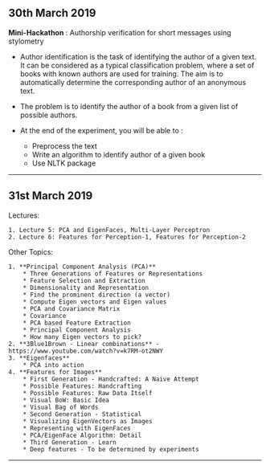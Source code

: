 
## 30th March 2019

**Mini-Hackathon** : 
Authorship verification for short messages using stylometry
* Author identification is the task of identifying the author of a given text. It can be considered as a typical classification problem, where a set of books with known authors are used for training. The aim is to automatically determine the corresponding author of an anonymous text.
* The problem is to identify the author of a  book from a given list of possible authors.

* At the end of the experiment, you will be able to :
    * Preprocess the text
    * Write an algorithm to identify author of a given book
    * Use NLTK package
---

## 31st March 2019

Lectures:

    1. Lecture 5: PCA and EigenFaces, Multi-Layer Perceptron
    2. Lecture 6: Features for Perception-1, Features for Perception-2

Other Topics:

    1. **Principal Component Analysis (PCA)**
        * Three Generations of Features or Representations
        * Feature Selection and Extraction
        * Dimensionality and Representation
        * Find the prominent direction (a vector)
        * Compute Eigen vectors and Eigen values
        * PCA and Covariance Matrix
        * Covariance
        * PCA based Feature Extraction
        * Principal Component Analysis
        * How many Eigen vectors to pick?
    2. **3Blue1Brown - Linear combinations** - https://www.youtube.com/watch?v=k7RM-ot2NWY
    3. **Eigenfaces**
        * PCA into action
    4. **Features for Images**
        * First Generation - Handcrafted: A Naive Attempt
        * Possible Features: Handcrafting
        * Possible Features: Raw Data Itself
        * Visual BoW: Basic Idea
        * Visual Bag of Words
        * Second Generation - Statistical
        * Visualizing EigenVectors as Images
        * Representing with EigenFaces
        * PCA/EigenFace Algorithm: Detail
        * Third Generation - Learn
        * Deep features - To be determined by experiments


---